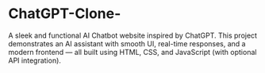 # ChatGPT-Clone-
A sleek and functional AI Chatbot website inspired by ChatGPT. This project demonstrates an AI assistant with smooth UI, real-time responses, and a modern frontend — all built using HTML, CSS, and JavaScript (with optional API integration).
